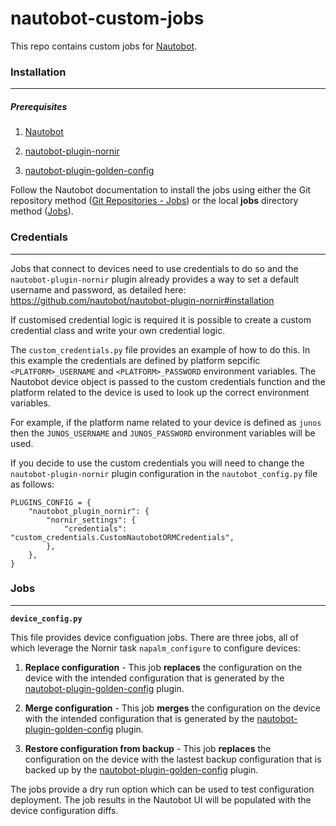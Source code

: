 # nautobot-custom-jobs

This repo contains custom jobs for [Nautobot](https://github.com/nautobot/nautobot).


### Installation
---

##### Prerequisites

1. [Nautobot](https://github.com/nautobot/nautobot)

2. [nautobot-plugin-nornir](https://github.com/nautobot/nautobot-plugin-nornir)

3. [nautobot-plugin-golden-config](https://github.com/nautobot/nautobot-plugin-golden-config)


Follow the Nautobot documentation to install the jobs using either the Git repository method ([Git Repositories - Jobs](https://nautobot.readthedocs.io/en/stable/models/extras/gitrepository/#jobs)) or the local **jobs** directory method ([Jobs](https://nautobot.readthedocs.io/en/stable/additional-features/jobs/#writing-jobs)).


### Credentials
---

Jobs that connect to devices need to use credentials to do so and the `nautobot-plugin-nornir` plugin already provides a way to set a default username and password, as detailed here: https://github.com/nautobot/nautobot-plugin-nornir#installation

If customised credential logic is required it is possible to create a custom credential class and write your own credential logic.

The `custom_credentials.py` file provides an example of how to do this. In this example the credentials are defined by platform sepcific `<PLATFORM>_USERNAME` and `<PLATFORM>_PASSWORD` environment variables. The Nautobot device object is passed to the custom credentials function and the platform related to the device is used to look up the correct environment variables.

For example, if the platform name related to your device is defined as `junos` then the `JUNOS_USERNAME` and `JUNOS_PASSWORD` environment variables will be used.

If you decide to use the custom credentials you will need to change the `nautobot-plugin-nornir` plugin configuration in the `nautobot_config.py` file as follows:

```
PLUGINS_CONFIG = {
    "nautobot_plugin_nornir": {
        "nornir_settings": {
            "credentials": "custom_credentials.CustomNautobotORMCredentials",
        },
    },
}
```


### Jobs
---

**`device_config.py`**

This file provides device configuation jobs. There are three jobs, all of which leverage the Nornir task `napalm_configure` to configure devices:

1. **Replace configuration** - This job **replaces** the configuration on the device with the intended configuration that is generated by the [nautobot-plugin-golden-config](https://github.com/nautobot/nautobot-plugin-golden-config) plugin.

2. **Merge configuration** - This job **merges** the configuration on the device with the intended configuration that is generated by the [nautobot-plugin-golden-config](https://github.com/nautobot/nautobot-plugin-golden-config) plugin.

3. **Restore configuration from backup** - This job **replaces** the configuration on the device with the lastest backup configuration that is backed up by the [nautobot-plugin-golden-config](https://github.com/nautobot/nautobot-plugin-golden-config) plugin.

The jobs provide a dry run option which can be used to test configuration deployment. The job results in the Nautobot UI will be populated with the device configuration diffs.

